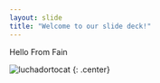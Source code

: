 ```yaml
---
layout: slide
title: "Welcome to our slide deck!"
---
```


Hello From Fain

![luchadortocat](https://octodex.github.com/images/luchadortocat.png)
{: .center}
